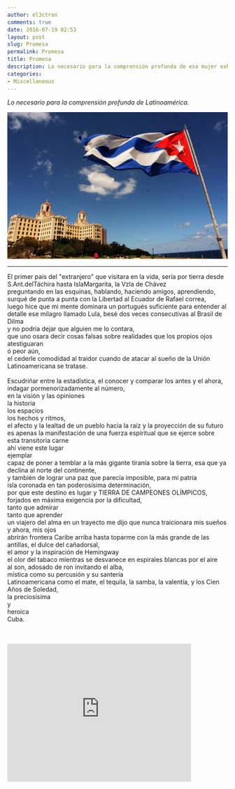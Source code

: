 ```yaml
---
author: el3ctron
comments: true
date: 2016-07-19 02:53
layout: post
slug: Promesa
permalink: Promesa
title: Promesa
description: Lo necesario para la comprensión profunda de esa mujer exhuberante llamada Latinoamérica.
categories:
- Miscellaneous
---
```


*Lo necesario para la comprensión profunda de Latinoamérica.*

[![Promesa](/wp-content/uploads/por_tema/vitacoradevuelo/cuba.jpg)](/Promesa "Lo necesario para la comprensión profunda de Latinoamérica.... [CLICK PARA ENTRAR AL ARTÍCULO]")

<!-- more -->
---
El primer país  del "extranjero" que visitara en la vida, sería por tierra desde S.Ant.delTáchira hasta IslaMargarita, la Vzla de Chávez<br>
preguntando en las esquinas, hablando, haciendo amigos, aprendiendo, surqué de punta a punta con la Libertad al Ecuador de Rafael correa,<br>
luego hice que mi mente dominara un portugués suficiente para entender al detalle ese milagro llamado Lula, besé dos veces consecutivas al Brasil de Dilma<br>
y no podría dejar que alguien me lo contara,<br>
que uno osara decir cosas falsas sobre realidades que los propios ojos atestiguaran<br>
ó peor aún,<br>
el cederle comodidad al traidor cuando de atacar al sueño de la Unión Latinoamericana se tratase.<br>
<br>
Escudriñar entre la estadística, el conocer y comparar los antes y el ahora, indagar pormenorizadamente al número,<br>
en la visión y las opiniones<br>
la historia<br>
los espacios<br>
los hechos y ritmos,<br>
el afecto y la lealtad de un pueblo hacia la raíz y la proyección de su futuro<br>
es apenas la manifestación de una fuerza espiritual que se ejerce sobre esta transitoria carne<br>
ahí viene este lugar<br>
ejemplar<br>
capaz de poner a temblar a la más gigante tiranía sobre la tierra, esa que ya declina al norte del continente,<br>
y también de lograr una paz que parecía imposible, para mi patria<br>
isla coronada en tan poderosísima determinación,<br>
por que este destino es lugar y TIERRA DE CAMPEONES OLÍMPICOS, forjados en máxima exigencia por la dificultad,<br>
tanto que admirar<br>
tanto que aprender<br>
un viajero del alma en un trayecto me dijo que nunca traicionara mis sueños<br>
y ahora, mis ojos<br>
abrirán frontera Caribe arriba hasta toparme con la más grande de las antillas, el dulce del cañadorsal,<br>
el amor y la inspiración de Hemingway<br>
el olor del tabaco mientras se desvanece en espirales blancas por el aire<br>
al son, adosado de ron invitando el alba,<br>
mística como su percusión y su santería<br>
Latinoamericana como el mate, el tequila, la samba, la valentía, y los Cien Años de Soledad,<br>
la preciosísima<br>
y<br>
heroica<br>
Cuba.<br>
<br>
<br>
<iframe width="420" height="315" src="https://www.youtube.com/embed/tnFfKbxIHD0" frameborder="0" allowfullscreen></iframe><br>

<br><br><br>
